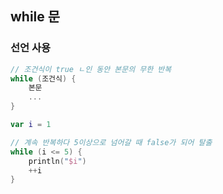 ## while 문

### 선언 사용

```kotlin
// 조건식이 true ㄴ인 동안 본문의 무한 반복
while (조건식) {
    본문
    ...
}
```

```kotlin
var i = 1

// 계속 반복하다 5이상으로 넘어갈 때 false가 되어 탈출
while (i <= 5) {
    println("$i")
    ++i
}
```